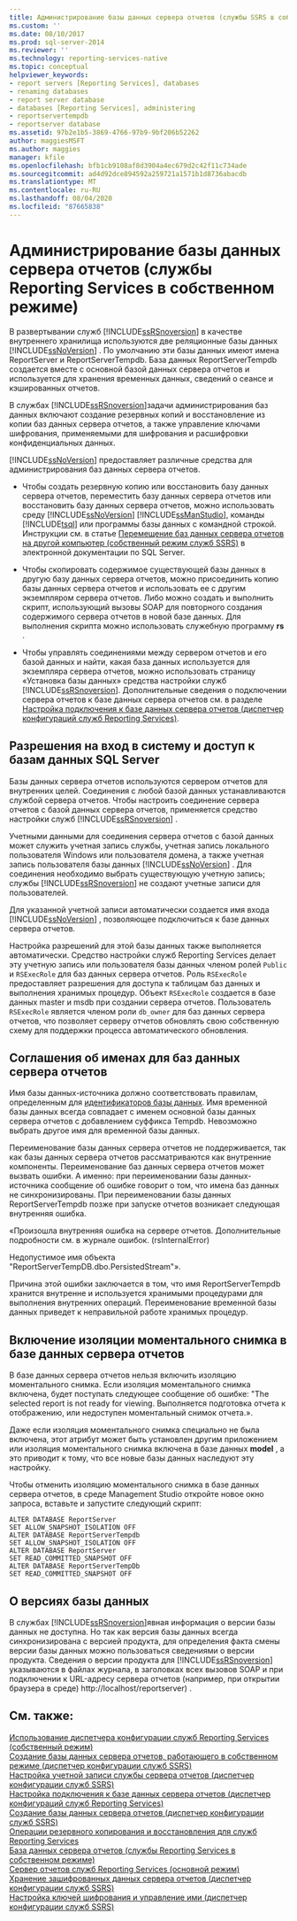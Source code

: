 ```yaml
---
title: Администрирование базы данных сервера отчетов (службы SSRS в собственном режиме) | Документы Майкрософт
ms.custom: ''
ms.date: 08/10/2017
ms.prod: sql-server-2014
ms.reviewer: ''
ms.technology: reporting-services-native
ms.topic: conceptual
helpviewer_keywords:
- report servers [Reporting Services], databases
- renaming databases
- report server database
- databases [Reporting Services], administering
- reportservertempdb
- reportserver database
ms.assetid: 97b2e1b5-3869-4766-97b9-9bf206b52262
author: maggiesMSFT
ms.author: maggies
manager: kfile
ms.openlocfilehash: bfb1cb9108af8d3904a4ec679d2c42f11c734ade
ms.sourcegitcommit: ad4d92dce894592a259721a1571b1d8736abacdb
ms.translationtype: MT
ms.contentlocale: ru-RU
ms.lasthandoff: 08/04/2020
ms.locfileid: "87665838"
---
```

# <a name="administer-a-report-server-database-ssrs-native-mode"></a>Администрирование базы данных сервера отчетов (службы Reporting Services в собственном режиме)
  В развертывании служб [!INCLUDE[ssRSnoversion](../../includes/ssrsnoversion-md.md)] в качестве внутреннего хранилища используются две реляционные базы данных [!INCLUDE[ssNoVersion](../../includes/ssnoversion-md.md)] . По умолчанию эти базы данных имеют имена ReportServer и ReportServerTempdb. База данных ReportServerTempdb создается вместе с основной базой данных сервера отчетов и используется для хранения временных данных, сведений о сеансе и кэшированных отчетов.  
  
 В службах [!INCLUDE[ssRSnoversion](../../includes/ssrsnoversion-md.md)]задачи администрирования баз данных включают создание резервных копий и восстановление из копии баз данных сервера отчетов, а также управление ключами шифрования, применяемыми для шифрования и расшифровки конфиденциальных данных.  
  
 [!INCLUDE[ssNoVersion](../../includes/ssnoversion-md.md)] предоставляет различные средства для администрирования баз данных сервера отчетов.  
  
-   Чтобы создать резервную копию или восстановить базу данных сервера отчетов, переместить базу данных сервера отчетов или восстановить базу данных сервера отчетов, можно использовать среду [!INCLUDE[ssNoVersion](../../includes/ssnoversion-md.md)] [!INCLUDE[ssManStudio](../../includes/ssmanstudio-md.md)], команды [!INCLUDE[tsql](../../includes/tsql-md.md)] или программы базы данных с командной строкой. Инструкции см. в статье [Перемещение баз данных сервера отчетов на другой компьютер (собственный режим служб SSRS)](moving-the-report-server-databases-to-another-computer-ssrs-native-mode.md) в электронной документации по SQL Server.  
  
-   Чтобы скопировать содержимое существующей базы данных в другую базу данных сервера отчетов, можно присоединить копию базы данных сервера отчетов и использовать ее с другим экземпляром сервера отчетов. Либо можно создать и выполнить скрипт, использующий вызовы SOAP для повторного создания содержимого сервера отчетов в новой базе данных. Для выполнения скрипта можно использовать служебную программу **rs** .  
  
-   Чтобы управлять соединениями между сервером отчетов и его базой данных и найти, какая база данных используется для экземпляра сервера отчетов, можно использовать страницу «Установка базы данных» средства настройки служб [!INCLUDE[ssRSnoversion](../../includes/ssrsnoversion-md.md)]. Дополнительные сведения о подключении сервера отчетов к базе данных сервера отчетов см. в разделе [Настройка подключения к базе данных сервера отчетов (диспетчер конфигураций служб Reporting Services)](../../sql-server/install/configure-a-report-server-database-connection-ssrs-configuration-manager.md).  
  
## <a name="sql-server-login-and-database-permissions"></a>Разрешения на вход в систему и доступ к базам данных SQL Server  
 Базы данных сервера отчетов используются сервером отчетов для внутренних целей. Соединения с любой базой данных устанавливаются службой сервера отчетов. Чтобы настроить соединение сервера отчетов с базой данных сервера отчетов, применяется средство настройки служб [!INCLUDE[ssRSnoversion](../../includes/ssrsnoversion-md.md)] .  
  
 Учетными данными для соединения сервера отчетов с базой данных может служить учетная запись службы, учетная запись локального пользователя Windows или пользователя домена, а также учетная запись пользователя базы данных [!INCLUDE[ssNoVersion](../../includes/ssnoversion-md.md)] . Для соединения необходимо выбрать существующую учетную запись; службы [!INCLUDE[ssRSnoversion](../../includes/ssrsnoversion-md.md)] не создают учетные записи для пользователей.  
  
 Для указанной учетной записи автоматически создается имя входа [!INCLUDE[ssNoVersion](../../includes/ssnoversion-md.md)] , позволяющее подключиться к базе данных сервера отчетов.  
  
 Настройка разрешений для этой базы данных также выполняется автоматически. Средство настройки служб Reporting Services делает эту учетную запись или пользователя базы данных членом ролей `Public` и `RSExecRole` для баз данных сервера отчетов. Роль `RSExecRole` предоставляет разрешения для доступа к таблицам баз данных и выполнения хранимых процедур. Объект `RSExecRole` создается в базе данных master и msdb при создании сервера отчетов. Пользователь `RSExecRole` является членом роли `db_owner` для баз данных сервера отчетов, что позволяет серверу отчетов обновлять свою собственную схему для поддержки процесса автоматического обновления.  
  
## <a name="naming-conventions-for-the-report-server-databases"></a>Соглашения об именах для баз данных сервера отчетов  
 Имя базы данных-источника должно соответствовать правилам, определенным для [идентификаторов базы данных](../../relational-databases/databases/database-identifiers.md). Имя временной базы данных всегда совпадает с именем основной базы данных сервера отчетов с добавлением суффикса Tempdb. Невозможно выбрать другое имя для временной базы данных.  
  
 Переименование базы данных сервера отчетов не поддерживается, так как базы данных сервера отчетов рассматриваются как внутренние компоненты. Переименование баз данных сервера отчетов может вызвать ошибки. А именно: при переименовании базы данных-источника сообщение об ошибке говорит о том, что имена баз данных не синхронизированы. При переименовании базы данных ReportServerTempdb позже при запуске отчетов возникает следующая внутренняя ошибка.  
  
 «Произошла внутренняя ошибка на сервере отчетов. Дополнительные подробности см. в журнале ошибок. (rsInternalError)  
  
 Недопустимое имя объекта "ReportServerTempDB.dbo.PersistedStream"».  
  
 Причина этой ошибки заключается в том, что имя ReportServerTempdb хранится внутренне и используется хранимыми процедурами для выполнения внутренних операций. Переименование временной базы данных приведет к неправильной работе хранимых процедур.  
  
## <a name="enabling-snapshot-isolation-on-the-report-server-database"></a>Включение изоляции моментального снимка в базе данных сервера отчетов  
 В базе данных сервера отчетов нельзя включить изоляцию моментального снимка. Если изоляция моментального снимка включена, будет поступать следующее сообщение об ошибке: "The selected report is not ready for viewing. Выполняется подготовка отчета к отображению, или недоступен моментальный снимок отчета.».  
  
 Даже если изоляция моментального снимка специально не была включена, этот атрибут может быть установлен другим приложением или изоляция моментального снимка включена в базе данных **model** , а это приводит к тому, что все новые базы данных наследуют эту настройку.  
  
 Чтобы отменить изоляцию моментального снимка в базе данных сервера отчетов, в среде Management Studio откройте новое окно запроса, вставьте и запустите следующий скрипт:  
  
```  
ALTER DATABASE ReportServer  
SET ALLOW_SNAPSHOT_ISOLATION OFF  
ALTER DATABASE ReportServerTempdb  
SET ALLOW_SNAPSHOT_ISOLATION OFF  
ALTER DATABASE ReportServer  
SET READ_COMMITTED_SNAPSHOT OFF  
ALTER DATABASE ReportServerTempDb  
SET READ_COMMITTED_SNAPSHOT OFF  
```  
  
## <a name="about-database-versions"></a>О версиях базы данных  
 В службах [!INCLUDE[ssRSnoversion](../../includes/ssrsnoversion-md.md)]явная информация о версии базы данных не доступна. Но так как версия базы данных всегда синхронизирована с версией продукта, для определения факта смены версии базы данных можно пользоваться сведениями о версии продукта. Сведения о версии продукта для [!INCLUDE[ssRSnoversion](../../includes/ssrsnoversion-md.md)] указываются в файлах журнала, в заголовках всех вызовов SOAP и при подключении к URL-адресу сервера отчетов (например, при открытии браузера в среде) http://localhost/reportserver) .  
  
## <a name="see-also"></a>См. также:  
 [Использование диспетчера конфигурации служб Reporting Services (собственный режим)](../../sql-server/install/reporting-services-configuration-manager-native-mode.md)   
 [Создание базы данных сервера отчетов, работающего в собственном режиме (диспетчер конфигурации служб SSRS)](../install-windows/ssrs-report-server-create-a-native-mode-report-server-database.md)   
 [Настройка учетной записи службы сервера отчетов (диспетчер конфигурации служб SSRS)](../install-windows/configure-the-report-server-service-account-ssrs-configuration-manager.md)   
 [Настройка подключения к базе данных сервера отчетов (диспетчер конфигураций служб Reporting Services)](../../sql-server/install/configure-a-report-server-database-connection-ssrs-configuration-manager.md)   
 [Создание базы данных сервера отчетов (диспетчер конфигурации служб SSRS)](../../sql-server/install/create-a-report-server-database-ssrs-configuration-manager.md)   
 [Операции резервного копирования и восстановления для служб Reporting Services](../install-windows/backup-and-restore-operations-for-reporting-services.md)   
 [База данных сервера отчетов (службы Reporting Services в собственном режиме)](report-server-database-ssrs-native-mode.md)   
 [Сервер отчетов служб Reporting Services (основной режим)](reporting-services-report-server-native-mode.md)   
 [Хранение зашифрованных данных сервера отчетов &#40;диспетчер конфигурации служб SSRS&#41;](../install-windows/ssrs-encryption-keys-store-encrypted-report-server-data.md)   
 [Настройка ключей шифрования и управление ими (диспетчер конфигурации служб SSRS)](../install-windows/ssrs-encryption-keys-manage-encryption-keys.md)  
  
  
